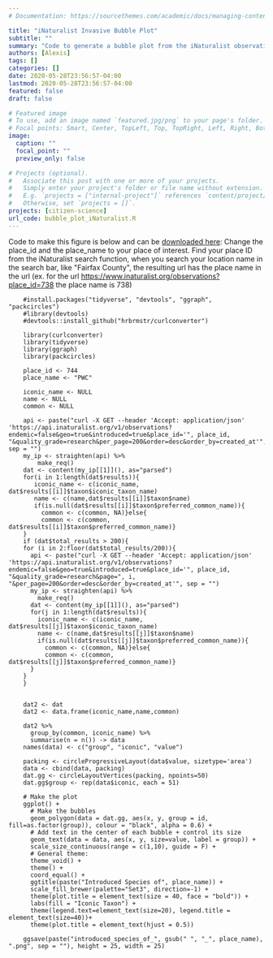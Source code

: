 ```yaml
---
# Documentation: https://sourcethemes.com/academic/docs/managing-content/

title: "iNaturalist Invasive Bubble Plot"
subtitle: ""
summary: "Code to generate a bubble plot from the iNaturalist observations of introduced species in a particular region"
authors: [Alexis]
tags: []
categories: []
date: 2020-05-28T23:56:57-04:00
lastmod: 2020-05-28T23:56:57-04:00
featured: false
draft: false

# Featured image
# To use, add an image named `featured.jpg/png` to your page's folder.
# Focal points: Smart, Center, TopLeft, Top, TopRight, Left, Right, BottomLeft, Bottom, BottomRight.
image:
  caption: ""
  focal_point: ""
  preview_only: false

# Projects (optional).
#   Associate this post with one or more of your projects.
#   Simply enter your project's folder or file name without extension.
#   E.g. `projects = ["internal-project"]` references `content/project/deep-learning/index.md`.
#   Otherwise, set `projects = []`.
projects: [citizen-science]
url_code: bubble_plot_iNaturalist.R
---
```

Code to make this figure is below and can be [downloaded here](bubble_plot_iNaturalist.R):
Change the place_id and the place_name to your place of interest. 
Find your place ID from the iNaturalist search function, when you search your location name in the search bar, like "Fairfax County", the resulting url has the place name in the url (ex. for the url https://www.inaturalist.org/observations?place_id=738 the place name is 738)

		#install.packages("tidyverse", "devtools", "ggraph", "packcircles")
		#library(devtools)
		#devtools::install_github("hrbrmstr/curlconverter")

		library(curlconverter)
		library(tidyverse)
		library(ggraph)
		library(packcircles)

		place_id <- 744
		place_name <- "PWC"

		iconic_name <- NULL
		name <- NULL
		common <- NULL

		api <- paste("curl -X GET --header 'Accept: application/json' 'https://api.inaturalist.org/v1/observations?endemic=false&geo=true&introduced=true&place_id='", place_id, "&quality_grade=research&per_page=200&order=desc&order_by=created_at'", sep = "")
		my_ip <- straighten(api) %>% 
			make_req()
		dat <- content(my_ip[[1]](), as="parsed")
		for(i in 1:length(dat$results)){
		   iconic_name <- c(iconic_name, dat$results[[i]]$taxon$iconic_taxon_name)
		   name <- c(name,dat$results[[i]]$taxon$name)
		   if(is.null(dat$results[[i]]$taxon$preferred_common_name)){
			 common <- c(common, NA)}else{
			 common <- c(common, dat$results[[i]]$taxon$preferred_common_name)}
		}
		if (dat$total_results > 200){
		for (i in 2:floor(dat$total_results/200)){
		  api <- paste("curl -X GET --header 'Accept: application/json' 'https://api.inaturalist.org/v1/observations?endemic=false&geo=true&introduced=true&place_id='", place_id, "&quality_grade=research&page=", i, "&per_page=200&order=desc&order_by=created_at'", sep = "")
		  my_ip <- straighten(api) %>% 
			make_req()
		  dat <- content(my_ip[[1]](), as="parsed")
		  for(j in 1:length(dat$results)){
			iconic_name <- c(iconic_name, dat$results[[j]]$taxon$iconic_taxon_name)
			name <- c(name,dat$results[[j]]$taxon$name)
			if(is.null(dat$results[[j]]$taxon$preferred_common_name)){
			  common <- c(common, NA)}else{
			  common <- c(common, dat$results[[j]]$taxon$preferred_common_name)}
		  }
		}
		}


		dat2 <- dat
		dat2 <- data.frame(iconic_name,name,common)

		dat2 %>% 
		  group_by(common, iconic_name) %>%
		  summarise(n = n()) -> data
		names(data) <- c("group", "iconic", "value")

		packing <- circleProgressiveLayout(data$value, sizetype='area')
		data <- cbind(data, packing)
		dat.gg <- circleLayoutVertices(packing, npoints=50)
		dat.gg$group <- rep(data$iconic, each = 51)

		# Make the plot
		ggplot() + 
		  # Make the bubbles
		  geom_polygon(data = dat.gg, aes(x, y, group = id, fill=as.factor(group)), colour = "black", alpha = 0.6) +
		  # Add text in the center of each bubble + control its size
		  geom_text(data = data, aes(x, y, size=value, label = group)) +
		  scale_size_continuous(range = c(1,10), guide = F) +
		  # General theme:
		  theme_void() + 
		  theme() +
		  coord_equal() + 
		  ggtitle(paste("Introduced Species of", place_name)) +
		  scale_fill_brewer(palette="Set3", direction=-1) + 
		  theme(plot.title = element_text(size = 40, face = "bold")) + 
		  labs(fill = "Iconic Taxon") + 
		  theme(legend.text=element_text(size=20), legend.title = element_text(size=40))+
		  theme(plot.title = element_text(hjust = 0.5))

		ggsave(paste("introduced_species_of_", gsub(" ", "_", place_name), ".png", sep = ""), height = 25, width = 25)  

